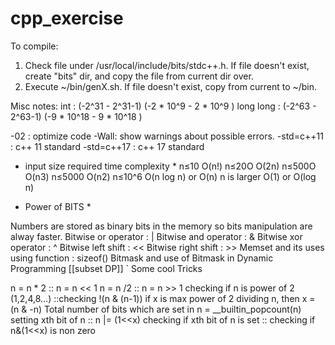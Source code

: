 # cpp_exercise

To compile:
1. Check file under /usr/local/include/bits/stdc++.h. If file doesn't exist, create "bits" dir,
and copy the file from current dir over.
2. Execute ~/bin/genX.sh. If file doesn't exist, copy from current to ~/bin.

Misc notes:
int : (-2^31 - 2^31-1) (-2 * 10^9 - 2 * 10^9 )
long long : (-2^63 - 2^63-1) (-9 * 10^18 - 9 * 10^18 )

-02 : optimize code
-Wall: show warnings about possible errors.
-std=c++11 : c++ 11 standard
-std=c++17 : c++ 17 standard

* input size                          required time complexity *
n≤10                                O(n!)
n≤20O                               O(2n)
n≤500O                              O(n3)
n≤5000                              O(n2)
n≤10^6                              O(n log n) or O(n)
n is larger                         O(1) or O(log n)

* Power of BITS *

Numbers are stored as binary bits in the memory so bits manipulation are alway faster.
Bitwise or operator    : |
Bitwise and operator : &
Bitwise xor operator  : ^
Bitwise left shift         : <<
Bitwise right shift      : >>
Memset and its uses using function : sizeof()
Bitmask and use of Bitmask in Dynamic Programming [[subset DP]]
`
Some cool Tricks

n = n * 2 :: n = n << 1
n = n /2  :: n = n >> 1
checking if n is power of 2 (1,2,4,8…) ::checking !(n & (n-1))
if x is max power of 2 dividing n, then x = (n & -n)
Total number of bits which are set in n = __builtin_popcount(n)
setting xth bit of n  :: n |= (1<<x)
checking if xth bit of n is set :: checking if  n&(1<<x) is non zero
